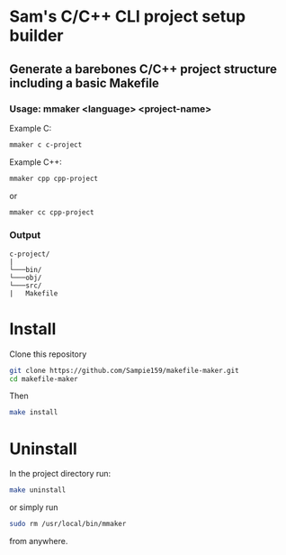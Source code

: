 # Sam's C/C++ CLI project setup builder
## Generate a barebones C/C++ project structure including a basic Makefile
### Usage: mmaker \<language\> \<project-name\>

Example C:
```sh
mmaker c c-project
```

Example C++:
```sh
mmaker cpp cpp-project
```
or
```sh
mmaker cc cpp-project
```

### Output
```
c-project/
|
└───bin/
└───obj/
└───src/
|   Makefile
```

# Install
Clone this repository
```sh
git clone https://github.com/Sampie159/makefile-maker.git
cd makefile-maker
```
Then
```sh
make install
```

# Uninstall
In the project directory run:
```sh
make uninstall
```

or simply run
```sh
sudo rm /usr/local/bin/mmaker
```
from anywhere.
